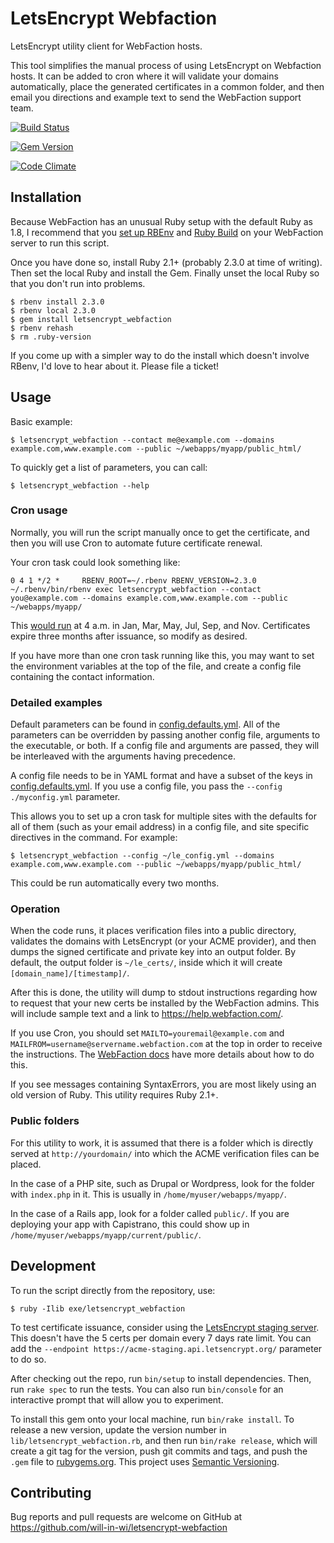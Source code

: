 # LetsEncrypt Webfaction

LetsEncrypt utility client for WebFaction hosts.

This tool simplifies the manual process of using LetsEncrypt on Webfaction hosts. It can be added to cron where it will validate your domains automatically, place the generated certificates in a common folder, and then email you directions and example text to send the WebFaction support team.

[![Build Status](https://travis-ci.org/will-in-wi/letsencrypt-webfaction.svg?branch=master)](https://travis-ci.org/will-in-wi/letsencrypt-webfaction)

[![Gem Version](https://badge.fury.io/rb/letsencrypt_webfaction.svg)](https://badge.fury.io/rb/letsencrypt_webfaction)

[![Code Climate](https://codeclimate.com/github/will-in-wi/letsencrypt-webfaction/badges/gpa.svg)](https://codeclimate.com/github/will-in-wi/letsencrypt-webfaction)

## Installation

Because WebFaction has an unusual Ruby setup with the default Ruby as 1.8, I recommend that you [set up RBEnv](https://github.com/rbenv/rbenv) and [Ruby Build](https://github.com/rbenv/ruby-build#readme) on your WebFaction server to run this script.

Once you have done so, install Ruby 2.1+ (probably 2.3.0 at time of writing). Then set the local Ruby and install the Gem. Finally unset the local Ruby so that you don't run into problems.

    $ rbenv install 2.3.0
    $ rbenv local 2.3.0
    $ gem install letsencrypt_webfaction
    $ rbenv rehash
    $ rm .ruby-version

If you come up with a simpler way to do the install which doesn't involve RBenv, I'd love to hear about it. Please file a ticket!

## Usage

Basic example:

    $ letsencrypt_webfaction --contact me@example.com --domains example.com,www.example.com --public ~/webapps/myapp/public_html/

To quickly get a list of parameters, you can call:

    $ letsencrypt_webfaction --help

### Cron usage

Normally, you will run the script manually once to get the certificate, and then you will use Cron to automate future certificate renewal.

Your cron task could look something like:

    0 4 1 */2 *     RBENV_ROOT=~/.rbenv RBENV_VERSION=2.3.0 ~/.rbenv/bin/rbenv exec letsencrypt_webfaction --contact you@example.com --domains example.com,www.example.com --public ~/webapps/myapp/

This [would run](http://crontab.guru/#0_4_*_*/2_*) at 4 a.m. in Jan, Mar, May, Jul, Sep, and Nov. Certificates expire three months after issuance, so modify as desired.

If you have more than one cron task running like this, you may want to set the environment variables at the top of the file, and create a config file containing the contact information.

### Detailed examples

Default parameters can be found in [config.defaults.yml](./config.defaults.yml). All of the parameters can be overridden by passing another config file, arguments to the executable, or both. If a config file and arguments are passed, they will be interleaved with the arguments having precedence.

A config file needs to be in YAML format and have a subset of the keys in [config.defaults.yml](./config.defaults.yml). If you use a config file, you pass the `--config ./myconfig.yml` parameter.

This allows you to set up a cron task for multiple sites with the defaults for all of them (such as your email address) in a config file, and site specific directives in the command. For example:

    $ letsencrypt_webfaction --config ~/le_config.yml --domains example.com,www.example.com --public ~/webapps/myapp/public_html/

This could be run automatically every two months.

### Operation

When the code runs, it places verification files into a public directory, validates the domains with LetsEncrypt (or your ACME provider), and then dumps the signed certificate and private key into an output folder. By default, the output folder is `~/le_certs/`, inside which it will create `[domain_name]/[timestamp]/`.

After this is done, the utility will dump to stdout instructions regarding how to request that your new certs be installed by the WebFaction admins. This will include sample text and a link to https://help.webfaction.com/.

If you use Cron, you should set `MAILTO=youremail@example.com` and `MAILFROM=username@servername.webfaction.com` at the top in order to receive the instructions. The [WebFaction docs](https://docs.webfaction.com/software/general.html#scheduling-tasks-cron) have more details about how to do this.

If you see messages containing SyntaxErrors, you are most likely using an old version of Ruby. This utility requires Ruby 2.1+.

### Public folders

For this utility to work, it is assumed that there is a folder which is directly served at `http://yourdomain/` into which the ACME verification files can be placed.

In the case of a PHP site, such as Drupal or Wordpress, look for the folder with `index.php` in it. This is usually in `/home/myuser/webapps/myapp/`.

In the case of a Rails app, look for a folder called `public/`. If you are deploying your app with Capistrano, this could show up in `/home/myuser/webapps/myapp/current/public/`.

## Development

To run the script directly from the repository, use:

    $ ruby -Ilib exe/letsencrypt_webfaction

To test certificate issuance, consider using the [LetsEncrypt staging server](https://community.letsencrypt.org/t/testing-against-the-lets-encrypt-staging-environment/6763). This doesn't have the 5 certs per domain every 7 days rate limit. You can add the `--endpoint https://acme-staging.api.letsencrypt.org/` parameter to do so.

After checking out the repo, run `bin/setup` to install dependencies. Then, run `rake spec` to run the tests. You can also run `bin/console` for an interactive prompt that will allow you to experiment.

To install this gem onto your local machine, run `bin/rake install`. To release a new version, update the version number in `lib/letsencrypt_webfaction.rb`, and then run `bin/rake release`, which will create a git tag for the version, push git commits and tags, and push the `.gem` file to [rubygems.org](https://rubygems.org). This project uses [Semantic Versioning](http://semver.org/).

## Contributing

Bug reports and pull requests are welcome on GitHub at https://github.com/will-in-wi/letsencrypt-webfaction
